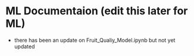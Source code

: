 # ML Documentaion (edit this later for ML)

- there has been an update on Fruit_Qualiy_Model.ipynb but not yet updated

